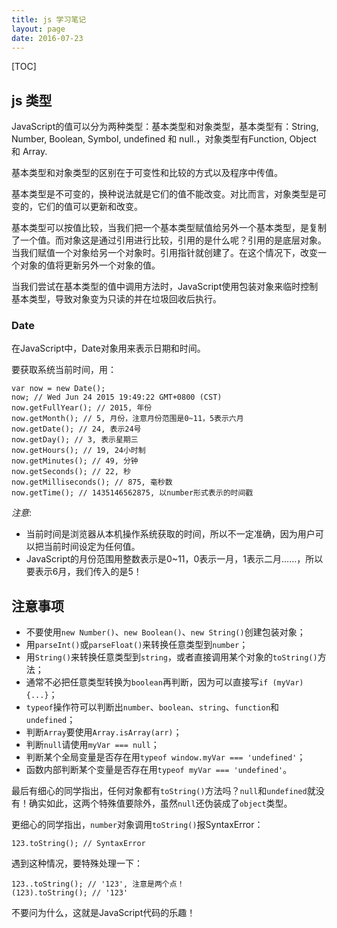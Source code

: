 ```yaml
---
title: js 学习笔记
layout: page
date: 2016-07-23
---
```

[TOC]

## js 类型
JavaScript的值可以分为两种类型：基本类型和对象类型，基本类型有：String, Number, Boolean, Symbol, undefined 和 null.，对象类型有Function, Object 和 Array.

基本类型和对象类型的区别在于可变性和比较的方式以及程序中传值。

基本类型是不可变的，换种说法就是它们的值不能改变。对比而言，对象类型是可变的，它们的值可以更新和改变。

基本类型可以按值比较，当我们把一个基本类型赋值给另外一个基本类型，是复制了一个值。而对象这是通过引用进行比较，引用的是什么呢？引用的是底层对象。当我们赋值一个对象给另一个对象时。引用指针就创建了。在这个情况下，改变一个对象的值将更新另外一个对象的值。

当我们尝试在基本类型的值中调用方法时，JavaScript使用包装对象来临时控制基本类型，导致对象变为只读的并在垃圾回收后执行。

### Date
在JavaScript中，Date对象用来表示日期和时间。

要获取系统当前时间，用：

    var now = new Date();
    now; // Wed Jun 24 2015 19:49:22 GMT+0800 (CST)
    now.getFullYear(); // 2015, 年份
    now.getMonth(); // 5, 月份，注意月份范围是0~11，5表示六月
    now.getDate(); // 24, 表示24号
    now.getDay(); // 3, 表示星期三
    now.getHours(); // 19, 24小时制
    now.getMinutes(); // 49, 分钟
    now.getSeconds(); // 22, 秒
    now.getMilliseconds(); // 875, 毫秒数
    now.getTime(); // 1435146562875, 以number形式表示的时间戳

*注意*:
- 当前时间是浏览器从本机操作系统获取的时间，所以不一定准确，因为用户可以把当前时间设定为任何值。
- JavaScript的月份范围用整数表示是0~11，0表示一月，1表示二月……，所以要表示6月，我们传入的是5！

## 注意事项
- 不要使用`new Number()`、`new Boolean()`、`new String()`创建包装对象；
- 用`parseInt()`或`parseFloat()`来转换任意类型到`number`；
- 用`String()`来转换任意类型到`string`，或者直接调用某个对象的`toString()`方法；
- 通常不必把任意类型转换为`boolean`再判断，因为可以直接写`if (myVar) {...}`；
- `typeof`操作符可以判断出`number`、`boolean`、`string`、`function`和`undefined`；
- 判断`Array`要使用`Array.isArray(arr)`；
- 判断`null`请使用`myVar === null`；
- 判断某个全局变量是否存在用`typeof window.myVar === 'undefined'`；
- 函数内部判断某个变量是否存在用`typeof myVar === 'undefined'`。

最后有细心的同学指出，任何对象都有`toString()`方法吗？`null`和`undefined`就没有！确实如此，这两个特殊值要除外，虽然`null`还伪装成了`object`类型。

更细心的同学指出，`number`对象调用`toString()`报SyntaxError：

    123.toString(); // SyntaxError
遇到这种情况，要特殊处理一下：

    123..toString(); // '123', 注意是两个点！
    (123).toString(); // '123'
不要问为什么，这就是JavaScript代码的乐趣！
